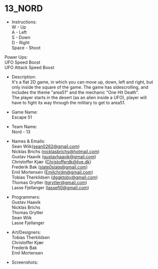 # 13_NORD

* Instructions: <br>
W - Up <br>
A - Left <br>
S - Down <br>
D - Right <br>
Space - Shoot <br>

Power Ups: <br>
UFO Speed Boost <br>
UFO Attack Speed Boost

* Description: <br>
It's a flat 2D game, in which you can move up, down, left and right, but only inside the square of the game. The game has sidescrolling, and includes the theme "area51" and the mechanic "One Hit Death". <br>
The player starts in the desert (as an alien inside a UFO), player will have to fight its way through the military to get to area51.

* Game Name: <br>
Escape 51

* Team Name: <br>
Nord - 13

* Names & Emails: <br>
Sean Wiik(sean0262@gmail.com) <br>
Nicklas Brichs (nicklasbrichs@hotmail.com) <br>
Gustav Haavik (gustavhaavik@gmail.com) <br>
Christoffer Kjær (Christofferdk@live.dk) <br>
Frederik Bak (slate0slate@gmail.com) <br>
Emil Mortensen (Emilchrdm@gmail.com) <br>
Tobias Therkildsen (dggktoby@gmail.com) <br>
Thomas Grytter (tgrytter@gmail.com) <br>
Lasse Fjellanger (lassefj0@gmail.com)

* Programmers: <br>
Gustav Haavik <br>
Nicklas Brichs <br>
Thomas Grytter <br>
Sean Wiik <br>
Lasse Fjellanger

* Art/Designers: <br>
Tobias Therkildsen <br>
Christoffer Kjær <br>
Frederik Bak <br>
Emil Mortensen


* Screenshots:
